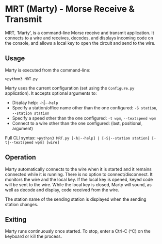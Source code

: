 # MRT (Marty) - Morse Receive & Transmit
MRT, 'Marty', is a command-line Morse receive and transmit application.
It connects to a wire and receives, decodes, and displays incoming code on
the console, and allows a local key to open the circuit and send to the wire.

## Usage
Marty is executed from the command-line:

`>python3 MRT.py`

Marty uses the current configuration (set using the `Configure.py` application).
It accepts optional arguments to:
* Display help: `-h`|`--help`
* Specify a station/office name other than the one configured: `-S station`, `--station station`
* Specify a speed other than the one configured: `-t wpm`, `--textspeed wpm`
* Connect to a wire other than the one configured: (last, positional, argument)

Full CLI syntax:
`>python3 MRT.py [-h|--help] | [-S|--station station] [-t|--textspeed wpm] [wire]`

## Operation
Marty automatically connects to the wire when it is started and it remains connected
while it is running. There is no option to connect/disconnect. It monitors the wire
and the local key. If the local key is opened, keyed code will be sent to the wire.
While the local key is closed, Marty will sound, as well as decode and display, code
received from the wire.

The station name of the sending station is displayed when the sending station
changes.

## Exiting
Marty runs continuously once started. To stop, enter a Ctrl-C (^C) on the
keyboard or kill the process.
